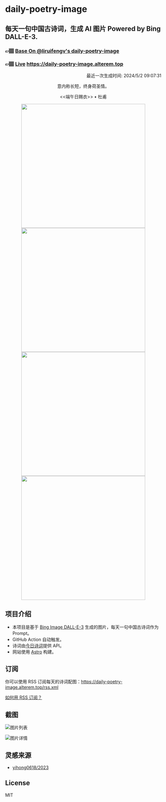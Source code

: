 
# daily-poetry-image

## 每天一句中国古诗词，生成 AI 图片 Powered by Bing DALL-E-3.

### 👉🏽 [Base On @liruifengv's daily-poetry-image](https://github.com/liruifengv/daily-poetry-image)

### 👉🏽 [Live](https://daily-poetry-image.alterem.top/) https://daily-poetry-image.alterem.top

<p align="right">
  最近一次生成时间: 2024/5/2 09:07:31
</p>
<p align="center">
意内称长短，终身荷圣情。
</p>
<p align="center">
<<端午日赐衣>> • 杜甫
</p>
<p align="center">
<img src="https://tse4.mm.bing.net/th/id/OIG1.qYBaI8jZFOndaEdXracZ" height="400" width="400" />
<img src="https://tse4.mm.bing.net/th/id/OIG1.va6iY0qaI5aCBwsbrahW" height="400" width="400" />
<img src="https://tse1.mm.bing.net/th/id/OIG1.meNKf5vnf9Sg4znUq0L3" height="400" width="400" />
<img src="https://tse4.mm.bing.net/th/id/OIG1.UImz1XyvhCExrMKLQ9D." height="400" width="400" />
</p>

## 项目介绍

-   本项目是基于 [Bing Image DALL-E-3](https://www.bing.com/images/create) 生成的图片，每天一句中国古诗词作为 Prompt。
-   GitHub Action 自动触发。
-   诗词由[今日诗词](https://www.jinrishici.com/)提供 API。
-   网站使用 [Astro](https://astro.build) 构建。

## 订阅

你可以使用 RSS 订阅每天的诗词配图：https://daily-poetry-image.alterem.top/rss.xml

[如何用 RSS 订阅？](https://zhuanlan.zhihu.com/p/55026716)

## 截图

![图片列表](./screenshots/Snipaste_2023-12-28_21-00-26.png)

![图片详情](./screenshots/Snipaste_2023-12-28_21-00-53.png)

## 灵感来源

-   [yihong0618/2023](https://github.com/yihong0618/2023)

## License

MIT

